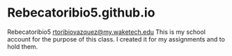# Rebecatoribio5.github.io
Rebecatoribio5
rtoribiovazquez@my.waketech.edu
This is my school account for the purpose of this class.
I created it for my assignments and to hold them.